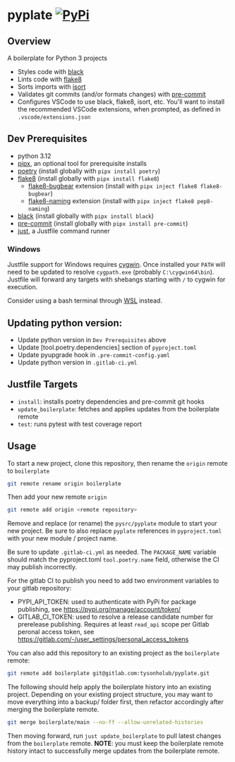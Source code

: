 # pyplate [![PyPi](https://img.shields.io/badge/python-3.10%20%7C%203.11%20%7C%203.12%20%7C%203.13-%2344CC11)](https://pypi.org/project/pyplate-boilerplate/)

## Overview

A boilerplate for Python 3 projects

-   Styles code with [black](https://github.com/psf/black)
-   Lints code with [flake8](https://github.com/PyCQA/flake8)
-   Sorts imports with [isort](https://github.com/PyCQA/isort)
-   Validates git commits (and/or formats changes) with [pre-commit](https://github.com/pre-commit/pre-commit)
-   Configures VSCode to use black, flake8, isort, etc. You'll want to install the recommended VSCode extensions, when prompted, as defined in `.vscode/extensions.json`

## Dev Prerequisites

-   python 3.12
-   [pipx](https://pypa.github.io/pipx/), an optional tool for prerequisite installs
-   [poetry](https://github.com/python-poetry/poetry) (install globally with `pipx install poetry`)
-   [flake8](https://github.com/PyCQA/flake8) (install globally with `pipx install flake8`)
    -   [flake8-bugbear](https://github.com/PyCQA/flake8-bugbear) extension (install with `pipx inject flake8 flake8-bugbear`)
    -   [flake8-naming](https://github.com/PyCQA/pep8-naming) extension (install with `pipx inject flake8 pep8-naming`)
-   [black](https://github.com/psf/black) (install globally with `pipx install black`)
-   [pre-commit](https://github.com/pre-commit/pre-commit) (install globally with `pipx install pre-commit`)
-   [just](https://github.com/casey/just), a Justfile command runner

### Windows

Justfile support for Windows requires [cygwin](https://www.cygwin.com/). Once installed your `PATH` will need to be updated to resolve `cygpath.exe` (probably `C:\cygwin64\bin`). Justfile will forward any targets with shebangs starting with `/` to cygwin for execution.

Consider using a bash terminal through [WSL](https://ubuntu.com/desktop/wsl) instead.

## Updating python version:

-   Update python version in `Dev Prerequisites` above
-   Update \[tool.poetry.dependencies\] section of `pyproject.toml`
-   Update pyupgrade hook in `.pre-commit-config.yaml`
-   Update python version in `.gitlab-ci.yml`

## Justfile Targets

-   `install`: installs poetry dependencies and pre-commit git hooks
-   `update_boilerplate`: fetches and applies updates from the boilerplate remote
-   `test`: runs pytest with test coverage report

## Usage

To start a new project, clone this repository, then rename the `origin` remote to `boilerplate`

```bash
git remote rename origin boilerplate
```

Then add your new remote `origin`

```bash
git remote add origin <remote repository>
```

Remove and replace (or rename) the `pysrc/pyplate` module to start your new project. Be sure to also replace `pyplate` references in `pyproject.toml` with your new module / project name.

Be sure to update `.gitlab-ci.yml` as needed. The `PACKAGE_NAME` variable should match the pyproject.toml `tool.poetry.name` field, otherwise the CI may publish incorrectly.

For the gitlab CI to publish you need to add two environment variables to your gitlab repository:

-   PYPI_API_TOKEN: used to authenticate with PyPi for package publishing, see https://pypi.org/manage/account/token/
-   GITLAB_CI_TOKEN: used to resolve a release candidate number for prerelease publishing. Requires at least `read_api` scope per Gitlab peronal access token, see https://gitlab.com/-/user_settings/personal_access_tokens

You can also add this repository to an existing project as the `boilerplate` remote:

```bash
git remote add boilerplate git@gitlab.com:tysonholub/pyplate.git
```

The following should help apply the boilerplate history into an existing project. Depending on your existing project structure, you may want to move everything into a backup/ folder first, then refactor accordingly after merging the boilerplate remote.

```bash
git merge boilerplate/main --no-ff --allow-unrelated-histories
```

Then moving forward, run `just update_boilerplate` to pull latest changes from the `boilerplate` remote. **NOTE**: you must keep the boilerplate remote history intact to successfully merge updates from the boilerplate remote.
